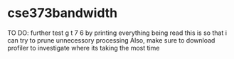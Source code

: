 # cse373bandwidth

TO DO: further test g t 7 6 by printing everything being read
       this is so that i can try to prune unnecessory processing
       Also, make sure to download profiler to investigate where its taking the most time
